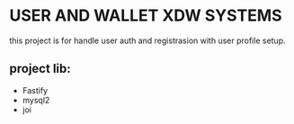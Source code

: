 # USER AND WALLET XDW SYSTEMS

this project is for handle user auth and registrasion with user profile setup.

## project lib:

- Fastify
- mysql2
- joi
